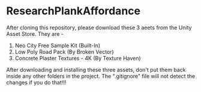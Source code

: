 # ResearchPlankAffordance

After cloning this repository, please download these 3 aeets from the Unity Asset Store. They are -

1. Neo City Free Sample Kit (Built-In)
2. Low Poly Road Pack (By Broken Vector)
3. Concrete Plaster Textures - 4K (By Texture Haven)

After downloading and installing these three assets, don't put them back inside any other folders in the project. The ".gitignore" file will not detect the changes if you do that!!!

